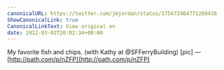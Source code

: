 ```yaml
---
canonicalURL: https://twitter.com/jmjordan/status/175672464771260416
ShowCanonicalLink: true
CanonicalLinkText: View original on
date: 2012-03-02T20:02:34+00:00
---
```

My favorite fish and chips. (with Kathy at @SFFerryBuilding) [pic] — [http://path.com/p/nZFP](http://path.com/p/nZFP)